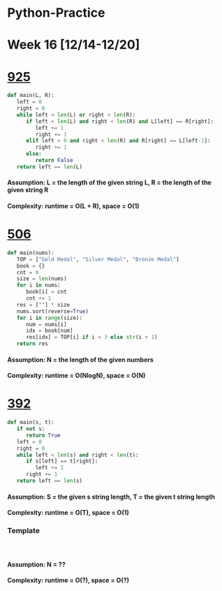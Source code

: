 # Python-Practice

# Week 16 [12/14-12/20]

# [925](https://leetcode.com/problems/long-pressed-name/)
```python
def main(L, R):
   left = 0
   right = 0
   while left < len(L) or right < len(R):
      if left < len(L) and right < len(R) and L[left] == R[right]:
         left += 1
         right += 1
      elif left > 0 and right < len(R) and R[right] == L[left-1]:
         right += 1
      else:
         return False
   return left == len(L)
```
#### Assumption: L = the length of the given string L, R = the length of the given string R
#### Complexity: runtime = O(L + R), space = O(1)

# [506](https://leetcode.com/problems/relative-ranks/)
```python
def main(nums):
   TOP = ["Gold Medal", "Silver Medal", "Bronze Medal"]
   book = {}
   cnt = 0
   size = len(nums)
   for i in nums:
      book[i] = cnt
      cnt += 1
   res = [""] * size
   nums.sort(reverse=True)
   for i in range(size):
      num = nums[i]
      idx = book[num]
      res[idx] = TOP[i] if i < 3 else str(i + 1)
   return res
```
#### Assumption: N = the length of the given numbers 
#### Complexity: runtime = O(NlogN), space = O(N)

# [392](https://leetcode.com/problems/is-subsequence/)
```python
def main(s, t):
   if not s:
      return True
   left = 0
   right = 0
   while left < len(s) and right < len(t):
      if s[left] == t[right]:
         left += 1
      right += 1
   return left == len(s)
```
#### Assumption: S = the given s string length, T = the given t string length
#### Complexity: runtime = O(T), space = O(1)

### Template
# []()
```python
```
#### Assumption: N = ??
#### Complexity: runtime = O(?), space = O(?)